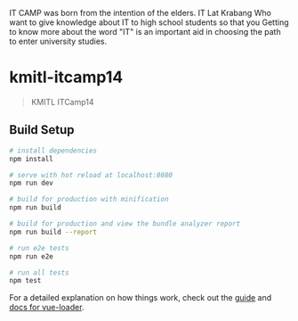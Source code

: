 IT CAMP was born from the intention of the elders. IT Lat Krabang Who want to give knowledge about IT to high school students so that you Getting to know more about the word "IT" is an important aid in choosing the path to enter university studies.

# kmitl-itcamp14

> KMITL ITCamp14 

## Build Setup

``` bash
# install dependencies
npm install

# serve with hot reload at localhost:8080
npm run dev

# build for production with minification
npm run build

# build for production and view the bundle analyzer report
npm run build --report

# run e2e tests
npm run e2e

# run all tests
npm test
```

For a detailed explanation on how things work, check out the [guide](http://vuejs-templates.github.io/webpack/) and [docs for vue-loader](http://vuejs.github.io/vue-loader).

